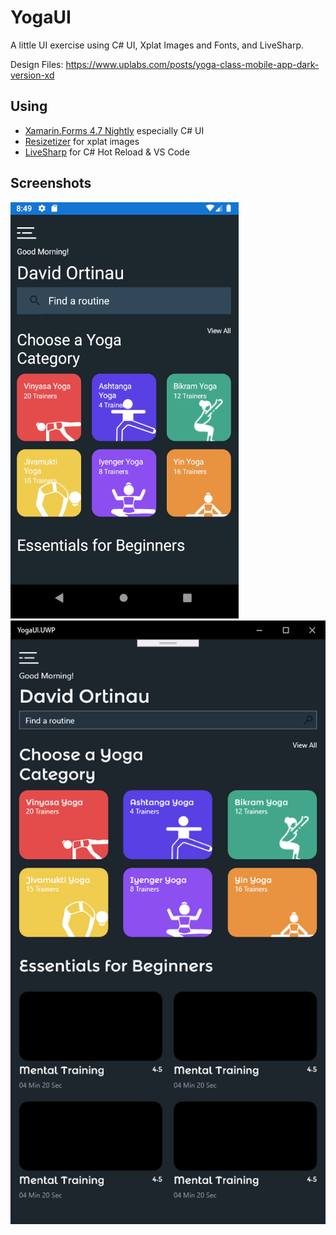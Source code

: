 # YogaUI

A little UI exercise using C# UI, Xplat Images and Fonts, and LiveSharp.

Design Files: https://www.uplabs.com/posts/yoga-class-mobile-app-dark-version-xd

## Using

* [Xamarin.Forms 4.7 Nightly](https://github.com/xamarin/Xamarin.Forms/wiki/Nightly-Builds) especially C# UI
* [Resizetizer](https://github.com/Redth/ResizetizerNT) for xplat images
* [LiveSharp](https://www.livesharp.net/) for C# Hot Reload & VS Code

## Screenshots

![](Screenshots/droid.png)
![](Screenshots/uwp.png)
